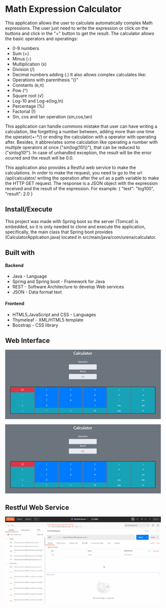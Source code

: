 # Math Expression Calculator

This application allows the user to calculate automatically complex Math expressions. The user just need to write the expression or click on the buttons and click in the "=" button to get the result. The calculator allows the basic operators and operatings:
* 0-9 numbers
* Sum (+)
* Minus (-)
* Multiplication (x)
* Division (/)
* Decimal numbers adding (.)
It also allows complex calculates like:
* Operations with parenthesis "()"
* Constants (e,π)
* Pow (^)
* Square root (√)
* Log-10 and Log-e(log,ln)
* Percentage (%)
* Factorial (!)
* Sin, cos and tan operation (sin,cos,tan)

This application can handle commons mistake that user can have writing a calculation, like forgetting a number between, adding more than one time the operator(+-*/) or ending the calculation with a operator with operating after. Besides, it abbreviates some calculation like operating a number with multiple operators at once ("sin(log(10!))"), that can be reduced to ("sinlog10!"). In case of unhandled exception, the result will be the error ocurred and the result will be 0.0.

This application also provides a Restful web service to make the calculations. In order to make the request, you need to go to the url /api/calculator/ writing the operation after the url as a path variable to make the HTTP GET request. The response is a JSON object with the expression received and the result of the expression. For example:
{
    "text": "log100",
    "result": 2.0
}

## Install/Execute

This project was made with Spring boot so the server (Tomcat) is embedded, so it is only needed to clone and execute the application, specifically, the main class that Spring boot provides (CalculatorApplcation.java) located in src/main/java/com/urena/calculator.

## Built with

#### Backend
* Java - Language
* Spring and Spring boot - Framework for Java
* REST - Software Architecture to develop Web services
* JSON - Data format text
#### Frontend
* HTML5,JavaScript and CSS - Languages
* Thymeleaf - XML/HTML5 template
* Boostrap - CSS library

## Web Interface
![demostration](https://github.com/jaur001/MathExpressionCalculator/blob/master/calculator/gifs/demostration2.gif)



![demostration](https://github.com/jaur001/MathExpressionCalculator/blob/master/calculator/gifs/demostration3.gif)



## Restful Web Service

![demostration](https://github.com/jaur001/MathExpressionCalculator/blob/master/calculator/gifs/demostration.gif)

